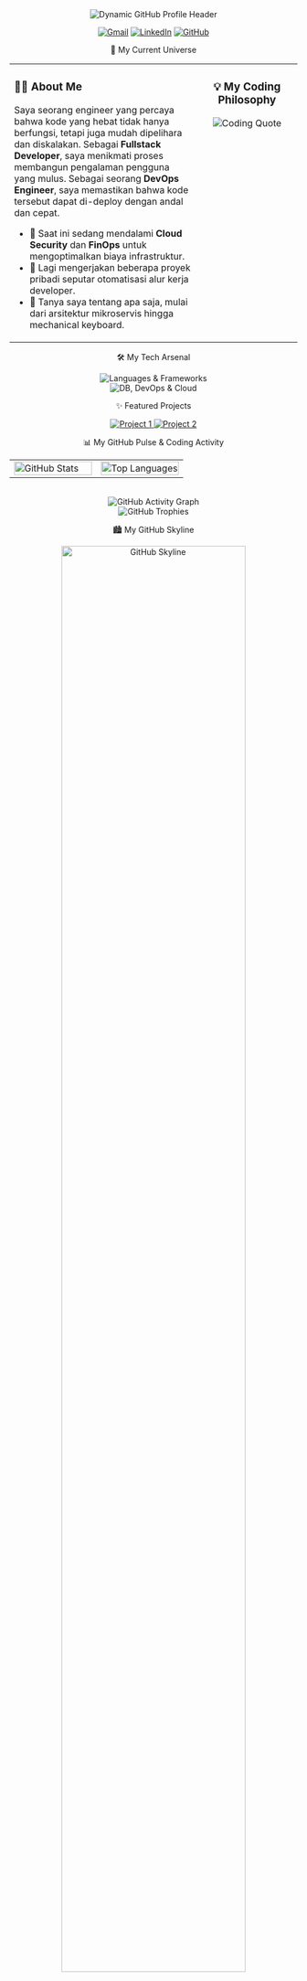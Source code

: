 <div align="center">
<!-- Header Dinamis yang Keren -->
<img src="https://github-profile-header-generator.vercel.app/api/?name=Excel&job=Fullstack+%26+DevOps+Engineer&slogan=Building+%26+Automating+Cool+Stuff&github=excelyno&linkedin=your-linkedin-username&website=your-website.com&style=catppuccin" alt="Dynamic GitHub Profile Header"/>

<p align="center">
<a href="mailto:excellentqweee@gmail.com"><img src="https://img.shields.io/badge/Gmail-D14836?style=for-the-badge&logo=gmail&logoColor=white" alt="Gmail"/></a>
<a href="https://linkedin.com/in/your-linkedin-username"><img src="https://img.shields.io/badge/LinkedIn-0A66C2?style=for-the-badge&logo=linkedin&logoColor=white" alt="LinkedIn"/></a>
<a href="https://github.com/excelyno"><img src="https://img.shields.io/badge/GitHub-181717?style=for-the-badge&logo=github&logoColor=white" alt="GitHub"/></a>
</p>
</div>

<p align="center">🚀 My Current Universe</p>
<table width="100%">
<tr>
<td width="65%" valign="top">
<h3 align="left">👨‍💻 About Me</h3>
<p>
Saya seorang engineer yang percaya bahwa kode yang hebat tidak hanya berfungsi, tetapi juga mudah dipelihara dan diskalakan. Sebagai <strong>Fullstack Developer</strong>, saya menikmati proses membangun pengalaman pengguna yang mulus. Sebagai seorang <strong>DevOps Engineer</strong>, saya memastikan bahwa kode tersebut dapat di-deploy dengan andal dan cepat.
</p>
<ul>
<li>🌱 Saat ini sedang mendalami <strong>Cloud Security</strong> dan <strong>FinOps</strong> untuk mengoptimalkan biaya infrastruktur.</li>
<li>🔭 Lagi mengerjakan beberapa proyek pribadi seputar otomatisasi alur kerja developer.</li>
<li>💬 Tanya saya tentang apa saja, mulai dari arsitektur mikroservis hingga mechanical keyboard.</li>
</ul>
</td>
<td width="35%" align="center" valign="top">
<h3 align="center">💡 My Coding Philosophy</h3>
<p align="center">
<img src="https://github-readme-quotes.herokuapp.com/quote?theme=catppuccin_dark" alt="Coding Quote"/>
</p>
</td>
</tr>
</table>

<p align="center">🛠️ My Tech Arsenal</p>
<p align="center">
<img src="https://skillicons.dev/icons?i=js,ts,react,nextjs,tailwind,go,python,nodejs,express" alt="Languages & Frameworks"/>
<br>
<img src="https://skillicons.dev/icons?i=postgres,mysql,mongodb,redis,docker,kubernetes,gcp,aws,terraform,git" alt="DB, DevOps & Cloud"/>
</p>

<p align="center">✨ Featured Projects</p>
<!-- Ganti dengan repo Anda yang ingin ditampilkan -->

<p align="center">
<a href="https://github.com/excelyno/your-repo-1">
<img src="https://github-readme-stats.vercel.app/api/pin/?username=excelyno&repo=your-repo-1&theme=catppuccin_dark" alt="Project 1"/>
</a>
<a href="https://github.com/excelyno/your-repo-2">
<img src="https://github-readme-stats.vercel.app/api/pin/?username=excelyno&repo=your-repo-2&theme=catppuccin_dark" alt="Project 2"/>
</a>
</p>

<p align="center">📊 My GitHub Pulse & Coding Activity</p>
<div align="center">
<table width="100%">
<tr>
<td width="50%" valign="top">
<img src="https://github-readme-stats.vercel.app/api?username=excelyno&show_icons=true&theme=catppuccin_dark&include_all_commits=true&count_private=true&border_radius=10" alt="GitHub Stats" width="100%"/>
</td>
<td width="50%" valign="top">
<img src="https://github-readme-stats.vercel.app/api/top-langs/?username=excelyno&layout=compact&langs_count=8&theme=catppuccin_dark&border_radius=10" alt="Top Languages" width="100%"/>
</td>
</tr>
</table>
<br>
<img src="https://github-readme-activity-graph.vercel.app/graph?username=excelyno&bg_color=1e1e2e&color=cba6f7&line=cba6f7&point=89b4fa&area=true&hide_border=true" alt="GitHub Activity Graph"/>
<br>
<img src="https://github-profile-trophy.vercel.app/?username=excelyno&theme=catppuccin&column=7&margin-w=15&margin-h=15" alt="GitHub Trophies"/>
</div>

<p align="center">🏙️ My GitHub Skyline</p>
<p align="center">
<!-- Ganti 'excelyno' dengan username Anda dan '2024' dengan tahun yang diinginkan -->
<a href="https://skyline.github.com/excelyno/2024">
<img src="https://skyline.github.com/excelyno/2024.png" alt="GitHub Skyline" width="80%"/>
</a>
<br>
<i>3D visualization of my contribution graph. Click to interact!</i>
</p>

<p align="center">📰 Latest Blog Posts</p>
<!-- Ganti dengan URL RSS feed blog Anda (Medium, Dev.to, dll.) -->

<div align="center">
<!--
<a href="https://github.com/gautamkrishnar/blog-post-workflow">
<img src="https://github.com/gautamkrishnar/blog-post-workflow/raw/master/img/github.png" alt="Blog Post Workflow" width="150px" height="150px"/>
</a>
-->
<!-- BLOG-POST-LIST:START -->
<!-- Daftar postingan akan muncul di sini secara otomatis jika Anda setup GitHub Action -->
<!-- BLOG-POST-LIST:END -->
<p><i>(Setup a GitHub Action like <a href="https://github.com/gautamkrishnar/blog-post-workflow">blog-post-workflow</a> to display your latest posts here!)</i></p>
</div>

<p align="center">
<img src="https://komarev.com/ghpvc/?username=excelyno&label=Profile%20Visitors&color=82AAE3&style=flat-square" alt="Profile views"/>
</p>

